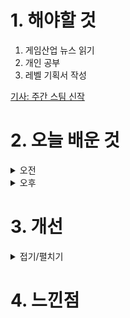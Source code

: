 
# 1. 해야할 것

1. 게임산업 뉴스 읽기 
2. 개인 공부  
3. 레벨 기획서 작성

[기사: 주간 스팀 신작](https://www.gamemeca.com/view.php?gid=1748656)

# 2. 오늘 배운 것

<details>
<summary>오전</summary>

## 오늘의 뉴스

![image](https://github.com/JM94Ent/TIL-WIL/assets/143363550/9fbb2a5b-c79c-49a4-8523-1d8ae0b7355c)

명작은 시대를 넘는 것일까?\
하프라이프라는 한 시대를 풍미했던 게임의 컨셉을 지금 시점에 다른 이름으로 나왔다.\
심지어 그때와 같은 그래픽으로... _그런데 굳이 그럴 필요가 있었을까..?_\
그래도 깔끔하고 더 많은 컨텐츠를 담고 있어서 나도 한번 해보고 싶어지는 게임이다.



■ 네오플, 어린이날 맞아 제주시 아동복지 유공기관 표창 수상
네오플(대표 윤명진)은 지난 5일 제주시가 주최하고 제주시어린이집연합회가 주관한 제102회 어린이날 기념행사에서 제주특별자치도의회 의장 표창을 받았다고 7일 밝혔습니다. 네오플은 도내 결식아동 밑반찬 지원, 보호대상아동 자립 비용 지원 등 꾸준한 아동후원 목적의 사회공헌 활동에 대한 기여도를 인정받아 이날 아동복지 유공기관으로 선정됐습니다.

■ 시프트업 김형태 대표 ‘적십자회원유공장 명예대장 포장’ 수상
시프트업(대표 김형태)은 김형태 대표와 시프트업이 이달 7일에 열린 ‘대한적십자사 회원유공장 전수식’에서 2023년도 적십자회비 모금에 기여한 공로를 인정받아 대한적십자사가 수여한 표창을 전수했다고 밝혔습니다. 시프트업은 2023년에 발생한 튀르키예 대지진 피해 복구를 위해 회사 차원의 구호성금 10만 달러와 김형태 대표의 사비 1억원을 더한 총 2억3천만원을 대한적십자사에 전달한 바 있습니다.

■ ‘섀도우버스 코리아 오픈 2024’ 참가 접수 시작
사이게임즈코리아(대표 와타나베 코이치)는 자사가 서비스 중인 온라인 CCG '섀도우버스'에서 e스포츠 대회 섀도우버스 코리아 오픈 2024의 개최를 확정하고 참가 접수를 시작한다고 7일 밝혔습니다. '섀도우버스 코리아 오픈 2024' 대회 참가 접수에 대해 보다 자세한 내용은 공식 카페와 대회 공식 홈페이지를 통해 확인할 수 있습니다.

■ 1인 개발 2D 액션 게임 '언데몬' 9일 닌텐도 스위치 출시
1인 인디 게임 스튜디오 WEST SUN(대표: 김선규)에서 개발된 2D 액션 플랫포머 장르의 게임인 'UNDEMON'이 오는 5월 9일(목) 닌텐도 eShop으로 출시됩니다. 플레이어에게는 주인공의 모습을 살짝 감출 수 있는 '은신 시스템'을 활용한 스테이지의 진행이나 적과의 전투, 그리고 스테이지마다 존재하는 다양한 기믹과 '열쇠 찾기' 시스템이라는 퍼즐적 요소로 독특한 느낌의 플레이를 선사합니다.

■ 23일 개최, '2024 플레이엑스포' 미리보기
오는 5월 23일부터 26일까지 일산 킨텍스에서 경기권 최대 규모의 게임쇼 '플레이엑스포(PlayX4)'가 개최됩니다. 경기도가 주최하고 경기콘텐츠진흥원과 킨텍스에서 주관하는 올해의 행사는 23일(목)부터 26일(일)까지 킨텍스 제1전시장 3,4,5홀에서 진행됩니다.

■ '이스 메모와르 -펠가나의 맹세-' 8일 패키지 선주문 판매 개시
게임피아㈜는 Clouded Leopard Entertainment(대표 첸 웬웬)와 협력하여, 일본 팔콤 주식회사(대표: 콘도 토시히로)가 개발하는 액션 RPG PlayStation®5, PlayStation®4 『이스 메모와르 -펠가나의 맹세-』 패키지 제품의 선주문판매를 2024년 5월 8일부터 시작한다고 밝혔습니다. 패키지 제품 초회 구입 특전 - 패키지 제품 초회 생산분에는 『이스 메모와르 -펠가나의 맹세-』의 원작인 PC-8801 버전 『Wanderers from Ys(Ys Ⅲ)』 전곡을 수록한 사운드트랙 「Music From Ys Ⅲ 복각 리패키지 버전」이 초회 구입 특전으로 제공됩니다.

■ VCT 퍼시픽 스테이지 'T1-젠지' 마스터스 상하이 진출
발로란트 챔피언스 투어(이하 VCT) 퍼시픽에 참가하고 있는 한국 팀인 젠지와 T1이 마스터스 상하이 진출을 확정지었습니다. 5대5 대전형 캐릭터 기반 전술 슈팅 게임 '발로란트'의 개발 및 유통사인 라이엇 게임즈는 지난 3일(금)부터 5일(일)까지 서울 강남에 위치한 코엑스 신한카드 아티움에서 진행된 VCT 퍼시픽 스테이지 1 미드 시즌 플레이오프에서 젠지와 T1이 상위 3개 팀 안에 들면서 마스터스 상하이 진출에 성공했다고 밝혔습니다.    

■ 캐주얼파티 게임 '씰WTF' 스팀 얼리액세스 출시
플레이위드코리아(대표 김학준)는 ㈜플레이위드게임즈가 개발한 [씰WTF: 영문 Seal: What The Fun]가 지난 3일 스팀에 얼리액세스로 출시(한국 시간 3일 21시/북미 LA 시간 3일 05시)했습니다. 씰WTF]는 여러 제공되는 미니 게임에서 짧은 플레이 시간 동안 간략하고 단순한 전략을 통해 몰입도를 높혔으며, 누구나 손쉽고 편하게 플레이할 수 있게 접근성을 높았습니다.

■ 모바일 MORPG '로스트던전' 7일 정식 출시
크레이지마인드(대표 박문해)가 MORPG 로스트던전(LOST DUNGEON)을 정식 출시했다고 7일 밝혔습니다. '로스트 던전'의 세계관은 세상에 도움이 되려 노력했던 마법사 페르소나가 세계에 본인이 없으면 안된다는 강박, 세계의 영원한 평화 추구로 인해 어둠에 잠기는 것으로 시작됩니다.

■ 서프라이즈, '하데스2' 7일 얼리액세스 출시
슈퍼자이언트게임즈가 오늘(7일), '하데스2'를 얼리액세스 출시했습니다. '하데스2'는 2020년 70개 이상의 '올해의 게임(GOTY)'에 이름을 올린 쿼터뷰 로그라이크 액션 '하데스'의 후속작입니다. 

■ 넷마블 노조 출범, "투명한 소통, 합리적인 경영 요구" 
넷마블 노동자들이 오늘(7일), 화섬식품노조 넷마블지회(별칭 넷마블그룹노조)의 설립을 공표했습니다. 지회는 "회사는 경영위기를 주장하며 그 대가를 직원들에게 떠넘겨왔다"며 "계약기간이 남은 계약직들의 해고, 이해할 수 없는 이유로 인한 팀 해체, 동결된 연봉 등은 모두 직원들이 짊어져야 할 것들이었다"고 지적했습니다.

■ 백기 든 '헬다이버스2', 스팀-PSN 연동 철회
소니인터랙티브엔터테인먼트(이하 SIE)는 6일, 자사의 플레이스테이션 공식 X를 통해 "계정 연동 업데이트에 대한 여러분의 피드백을 들었다"면서, "기존 유저와 신규 유저를 대상으로 5월 30일부터 스팀을 대상으로 PSN 계정을 강제로 연동해야 했던 5월 6일 업데이트를 더 이상 진행하지 않기로 결정했다"고 말하며, 앞서 발표한 스팀-PSN 계정 강제 연동 정책을 전면 철회하겠다고 전했습니다.

■ FC 온라인, 2024 eK 리그 시즌2 11일 개막
넥슨(공동 대표 강대현∙김정욱)은 EA 코리아 스튜디오가 개발하고 자사가 서비스하는 온라인 축구게임 'FC 온라인'의 국내 최상위 정규리그 '2024 eK 리그 챔피언십 시즌 2'를 오는 11일에 개막합니다. 총상금 3억 원 규모로 진행되는 이번 시즌은 지난 시즌 잔류한 'KT 롤스터', '광동 프릭스', 'GenG(전 광주FC)', '울산 HD 현대', '대전하나시티즌'과 승격팀 '강원FC', 'WHGaming', '피굽남' 총 8개 팀이 치열한 경쟁을 펼칩니다.

■ 국가평생교육진흥원, 이스포츠산업학 신설...학사 학위 받는다
한국e스포츠산업학회(회장 송석록)는 우석대학교(총장 박노준)에서 지난 3일 'e스포츠의 교육 가치 및 교육 방법'이란 주제로 학자, 전문가, 관계자 등 100여 명이 참석한 춘계학술대회를 개최했습니다. 이날 국가평생교육진흥원(원장 직무대행 심한식) 홍준희 실장은 '학점은행제와 e스포츠 교육'이란 초청발표에서 이스포츠산업학 신설을 발표하면서 "현재 제28차 표준교육과정 일부개정안 행정예고를 진행중으로 5월 중 고시 예정"이라고 말했습니다.

■ '쿵야 레스토랑즈', 빅이슈코리아와 협업해 매거진 발간
넷마블(대표 권영식, 김병규)은 콘텐츠 마케팅 자회사 엠엔비(MNB, 대표 배민호)가 빅이슈코리아와 협업해 매거진을 발간했다고 밝혔습니다. '쿵야 레스토랑즈'가 커버를 장식한 빅이슈코리아 매거진 321호는 쿵야 레스토랑 즈 관련 소개, 쿵야 레스토랑즈 브랜딩 팀 인터뷰, 팬 인터뷰와 쿵야들과 함께하는 Q&A 등 풍성한 이야기로 채워졌습니다.

■ 넥슨, ‘엘소드’ 첫 단독 오케스트라 공연 6월 2일 개최
넥슨(공동 대표 강대현∙김정욱)은 코그(대표 이종원)가 개발한 온라인 액션 RPG '엘소드(Elsword)'가 롯데콘서트홀에서 6월 2일 첫 단독 오케스트라 공연 '엘소드 오케스트라 : 메모리 오브 엘리오스'를 개최한다고 3일 밝혔습니다. 넥슨은 공연을 관람한 이용자에게 '[루리엘] 오케스트라 지휘(Ver. 오케스트라) 커스텀 모션 큐브'와 '[루리엘] 오케스트라 캐릭터 이모티콘 16종 큐브' 등이 포함된 '엘소드 오케스트라 기념 선물 큐브 쿠폰'을 제공하며, 오케스트라 팝업카드와 클리어파일, 넥슨캐시 2만 원 쿠폰도 선물합니다.

■ '에오스 블랙', 파이널 테스트 참여자 모집 시작
블루포션게임즈(대표 정재목, 조승진)는 자사에서 직접 개발하고 올 상반기 서비스 예정인 모바일 MMORPG '에오스 블랙'의 파이널 테스트 참여자 모집을 시작한다고 3일 밝혔습니다. 파이널 테스트에 대한 보다 자세한 사항은 '에오스 블랙' 공식 네이버 카페와 브랜드 홈페이지에서 확인할 수 있습니다.

■ 유비표 슈터 올스타즈 '엑스디파이언트' 5월 21일 출시 
레인보우 식스를 비롯해 디비전, 고스트 리콘, 파크라이, 그리고 와치독에 이르기까지 유비소프트의 슈터 프랜차이즈가 총집결한 크로스오버 타이틀로 관심을 모은 신작 아레나 슈터 '엑스디파이언트(Xdefiant)'가 오는 5월 21일, F2P로 정식 출시됩니다. 정식 출시 시점에서는 파 크라이6의 리베르타드, 고스트 리콘의 팬텀, 스플린터 셀의 에셜론, 디비전의 클리너, 그리고 와치독의 데드섹 5개 세력이 등장해 서로 겨루게 됩니다.

■ '타이탄 퀘스트2' 최신 정보, 8월 3일 공개한다 
THQ 노르딕이 서비스 예정인 '타이탄 퀘스트2'에 대한 최신 정보가 오는 8월 3일, 'THQ 노르딕 디지털 쇼케이스 2024'를 통해 공개될 예정입니다. '타이탄 퀘스트2'는 2006년 출시된 '타이탄 퀘스트'의 정식 넘버링 후속작으로 폭주한 복수의 여신 네메시스를 막는 여정을 담고 있습니다.
</details>


<details>
<summary>오후</summary>


</details>




# 3. 개선


<details>
<summary>접기/펼치기</summary>


</details>



# 4. 느낀점


